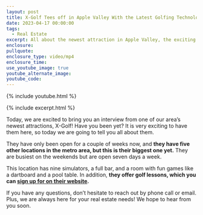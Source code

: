 ```yaml
---
layout: post
title: X-Golf Tees off in Apple Valley With the Latest Golfing Technology
date: 2023-04-17 00:00:00
tags:
  - Real Estate
excerpt: All about the newest attraction in Apple Valley, the exciting X-Golf.
enclosure:
pullquote:
enclosure_type: video/mp4
enclosure_time:
use_youtube_image: true
youtube_alternate_image:
youtube_code:
---
```

{% include youtube.html %}

{% include excerpt.html %}

Today, we are excited to bring you an interview from one of our area’s newest attractions, X-Golf! Have you been yet? It is very exciting to have them here, so today we are going to tell you all about them.&nbsp;

They have only been open for a couple of weeks now, and **they have five other locations in the metro area, but this is their biggest one yet.** They are busiest on the weekends but are open seven days a week.&nbsp;

This location has nine simulators, a full bar, and a room with fun games like a dartboard and a pool table. In addition, **they offer golf lessons, which you can [sign up for on their website](https://playxgolf.com/locations/apple-valley/).**&nbsp;

If you have any questions, don’t hesitate to reach out by phone call or email. Plus, we are always here for your real estate needs! We hope to hear from you soon.